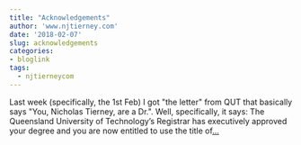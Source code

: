 ```yaml
---
title: "Acknowledgements"
author: 'www.njtierney.com'
date: '2018-02-07'
slug: acknowledgements
categories:
- bloglink
tags:
  - njtierneycom
---
```


Last week (specifically, the 1st Feb) I got "the letter" from QUT that basically says "You, Nicholas Tierney, are a Dr.". Well, specifically, it says: The Queensland University of Technology’s Registrar has executively approved your degree and you are now entitled to use the title of[... <i class="fas fa-external-link-alt"></i>](https://www.njtierney.com/post/2018/02/07/acknowledgements/)

